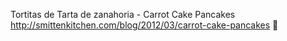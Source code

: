 Tortitas de Tarta de zanahoria - Carrot Cake Pancakes	http://smittenkitchen.com/blog/2012/03/carrot-cake-pancakes	
਍